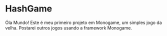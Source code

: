 # HashGame
Óla Mundo!
Este é meu primeiro projeto em Monogame, um simples jogo da velha. Postarei outros jogos usando a framework Monogame.
